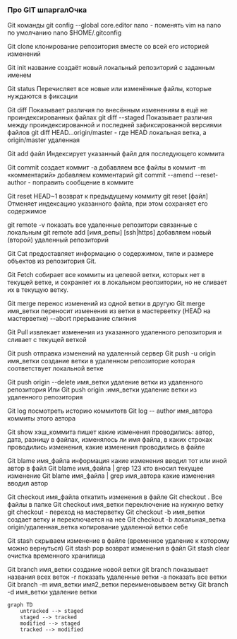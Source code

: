 

### Про GIT шпаргалОчка


Git команды
git config --global core.editor nano - поменять vim на nano по умолчанию
nano $HOME/.gitconfig

Git clone клонирование репозитория вместе со всей его историей изменений

Git init название создаёт новый локальный репозиторий с заданным именем

Git status Перечисляет все новые или изменённые файлы, которые нуждаются в фиксации

Git diff Показывает различия по внесённым изменениям в ещё не проиндексированных файлах
	git diff --staged Показывает различия между проиндексированной и последней зафиксированной версиями файлов
	git diff HEAD...origin/master - где HEAD локальная ветка, а origin/master удаленная  

Git add файл Индексирует указанный файл для последующего коммита

Git commit создает коммит
	-a  добавляем все файлы в коммит
	-m «комментарий» добавляем комментарий
git commit --amend --reset-author - поправить сообщение в коммите

Git reset HEAD~1 возврат к предыдущему коммиту
git reset [файл] Отменяет индексацию указанного файла, при этом сохраняет его содержимое

git remote -v показать все удаленные репозитори связанные с локальным
git remote add [имя_репы] [ssh|https] добавляем новый (второй) удаленный репозиторий

Git Cat предоставляет информацию о содержимом, типе и размере объектов из репозитория Git.

Git Fetch собирает все коммиты из целевой ветки, которых нет в текущей ветке, и сохраняет их в локальном реопзитории, но не сливает их в текущую ветку.

Git merge перенос изменений из одной ветки в другую
Git merge имя_ветки переносит изменения из ветки в мастерветку (HEAD на мастерветке)
--abort прерывание слияния

Git Pull извлекает изменения из указанного удаленного репозитория и сливает с текущей веткой

Git push отправка изменений на удаленный сервер
Git push -u origin имя_ветки создание ветки в удаленном репозиторие которая соответствует локальной ветке

Git push origin --delete имя_ветки удаление ветки из удаленного репозитория
Или
Git push origin :имя_ветки удаление ветки из удаленного репозитория

Git log посмотреть историю коммитотв
Git log -- author имя_автора коммиты этого автора

Git show хэш_коммита пишет какие изменения проводились: автор, дата, разницу в файлах, изменялось ли имя файла, в каких строках проводились изменения, какие изменения проводились в файле

Git blame имя_файла информация какие изменения вводил тот или иной автор в файл
Git blame имя_файла | grep 123 кто вносил текущее изменение
Git blame имя_файла | grep имя_автора какие изменения вводил автор

Git checkout имя_файла откатить изменения в файле
Git checkout . Все файлы в папке
Git checkout имя_ветки переключение на нужную ветку
git checkout - переход на мастерветку
Git checkout -b имя_ветки создает ветку и переключается на нее
Git checkout -b локальная_ветка origin/удаленная_ветка копирование удаленной ветки себе

Git stash скрываем изменение в файле (временное удаление к которому можно вернуться)
Git stash pop возврат изменения в файл
Git stash clear очистка временного хранилища

Git branch имя_ветки создание новой ветки
git branch показывает названия всех веток
    -r показать удаленные ветки
    -a  показать все ветки
Git branch -m имя_ветки имя2_ветки переименовываем ветку
Git branch -d имя_ветки удаление ветки

```mermaid
graph TD
    untracked --> staged
    staged --> tracked
    modified --> staged
    tracked --> modified
```
